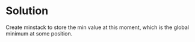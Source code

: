 # Solution
Create minstack to store the min value at this moment, which is the global minimum at some position.
